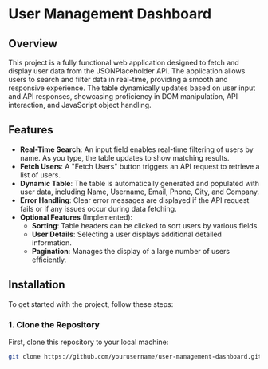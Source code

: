 # User Management Dashboard

## Overview

This project is a fully functional web application designed to fetch and display user data from the JSONPlaceholder API. The application allows users to search and filter data in real-time, providing a smooth and responsive experience. The table dynamically updates based on user input and API responses, showcasing proficiency in DOM manipulation, API interaction, and JavaScript object handling.

## Features

- **Real-Time Search**: An input field enables real-time filtering of users by name. As you type, the table updates to show matching results.
- **Fetch Users**: A "Fetch Users" button triggers an API request to retrieve a list of users.
- **Dynamic Table**: The table is automatically generated and populated with user data, including Name, Username, Email, Phone, City, and Company.
- **Error Handling**: Clear error messages are displayed if the API request fails or if any issues occur during data fetching.
- **Optional Features** (Implemented):
  - **Sorting**: Table headers can be clicked to sort users by various fields.
  - **User Details**: Selecting a user displays additional detailed information.
  - **Pagination**: Manages the display of a large number of users efficiently.

## Installation

To get started with the project, follow these steps:

### 1. Clone the Repository

First, clone this repository to your local machine:

```bash
git clone https://github.com/yourusername/user-management-dashboard.git
